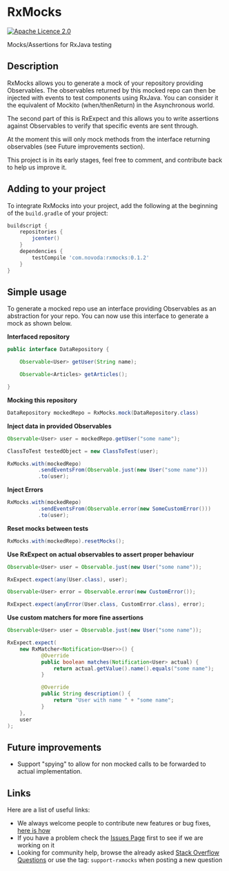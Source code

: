 # RxMocks
[![Apache Licence 2.0](https://raw.githubusercontent.com/novoda/novoda/master/assets/btn_apache_lisence.png)](LICENSE.txt)

Mocks/Assertions for RxJava testing

## Description

RxMocks allows you to generate a mock of your repository providing Observables.
The observables returned by this mocked repo can then be injected with events to test components using RxJava.
You can consider it the equivalent of Mockito (when/thenReturn) in the Asynchronous world.

The second part of this is RxExpect and this allows you to write assertions against Observables to verify that specific events are sent through.

At the moment this will only mock methods from the interface returning observables (see Future improvements section).

This project is in its early stages, feel free to comment, and contribute back to help us improve it.

## Adding to your project

To integrate RxMocks into your project, add the following at the beginning of the `build.gradle` of your project:

```groovy
buildscript {
    repositories {
        jcenter()
    }
    dependencies {
        testCompile 'com.novoda:rxmocks:0.1.2'
    }
}
```


## Simple usage

To generate a mocked repo use an interface providing Observables as an abstraction for your repo.
You can now use this interface to generate a mock as shown below.

**Interfaced repository**
```java
public interface DataRepository {

    Observable<User> getUser(String name);

    Observable<Articles> getArticles();

}
```

**Mocking this repository**
```java
DataRepository mockedRepo = RxMocks.mock(DataRepository.class)
```

**Inject data in provided Observables**
```java
Observable<User> user = mockedRepo.getUser("some name");

ClassToTest testedObject = new ClassToTest(user);

RxMocks.with(mockedRepo)
          .sendEventsFrom(Observable.just(new User("some name")))
          .to(user);
```

**Inject Errors**
```java
RxMocks.with(mockedRepo)
          .sendEventsFrom(Observable.error(new SomeCustomError()))
          .to(user);
```

**Reset mocks between tests**
```java
RxMocks.with(mockedRepo).resetMocks();
```

**Use RxExpect on actual observables to assert proper behaviour**
```java
Observable<User> user = Observable.just(new User("some name"));

RxExpect.expect(any(User.class), user);

Observable<User> error = Observable.error(new CustomError());

RxExpect.expect(anyError(User.class, CustomError.class), error);
```

**Use custom matchers for more fine assertions**
```java
Observable<User> user = Observable.just(new User("some name"));

RxExpect.expect(
    new RxMatcher<Notification<User>>() {
           @Override
           public boolean matches(Notification<User> actual) {
               return actual.getValue().name().equals("some name");
           }

           @Override
           public String description() {
               return "User with name " + "some name";
           }
    }, 
    user
);
```

## Future improvements

- Support "spying" to allow for non mocked calls to be forwarded to actual implementation.

## Links

Here are a list of useful links:

 * We always welcome people to contribute new features or bug fixes, [here is how](https://github.com/novoda/novoda/blob/master/CONTRIBUTING.md)
 * If you have a problem check the [Issues Page](https://github.com/novoda/rxmocks/issues) first to see if we are working on it
 * Looking for community help, browse the already asked [Stack Overflow Questions](http://stackoverflow.com/questions/tagged/support-rxmocks) or use the tag: `support-rxmocks` when posting a new question
